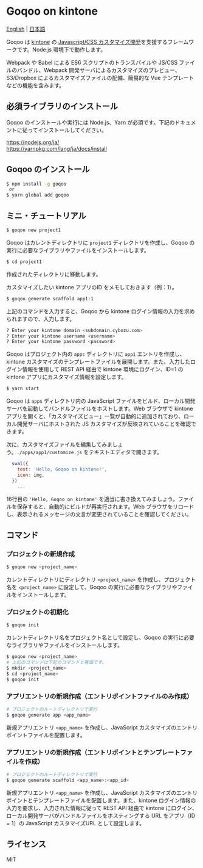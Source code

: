 # Goqoo on kintone

[English](/README.md) | [日本語](/README.ja.md)

Goqoo は [kintone](https://kintone.cybozu.co.jp/) の [Javascript/CSS カスタマイズ開発](https://developer.cybozu.io/hc/ja/articles/200730174-JavaScript%E3%82%92%E4%BD%BF%E7%94%A8%E3%81%97%E3%81%9Fkintone%E3%81%AE%E3%82%AB%E3%82%B9%E3%82%BF%E3%83%9E%E3%82%A4%E3%82%BA)を支援するフレームワークです。Node.js 環境下で動作します。

Webpack や Babel による ES6 スクリプトのトランスパイルや JS/CSS ファイルのバンドル、Webpack 開発サーバによるカスタマイズのプレビュー、S3/Dropbox によるカスタマイズファイルの配備、簡易的な Vue テンプレートなどの機能を含みます。

## 必須ライブラリのインストール

Goqoo のインストールや実行には Node.js、Yarn が必須です。下記のドキュメントに従ってインストールしてください。

https://nodejs.org/ja/  
https://yarnpkg.com/lang/ja/docs/install

## Goqoo のインストール

```sh
$ npm install -g goqoo
 or
$ yarn global add goqoo
```

## ミニ・チュートリアル

```sh
$ goqoo new project1
```
Goqoo はカレントディレクトリに `project1` ディレクトリを作成し、Goqoo の実行に必要なライブラリやファイルをインストールします。

```sh
$ cd project1
```
作成されたディレクトリに移動します。

カスタマイズしたい kintone アプリのID をメモしておきます（例：1）。

```sh
$ goqoo generate scaffold app1:1
```
上記のコマンドを入力すると、Goqoo から kintone ログイン情報の入力を求められますので、入力します。

```sh
? Enter your kintone domain <subdomain.cybozu.com>
? Enter your kintone username <username>
? Enter your kintone password <password>
```
Goqoo はプロジェクト内の `apps` ディレクトリに `app1` エントリを作成し、kintone カスタマイズのテンプレートファイルを展開します。また、入力したログイン情報を使用して REST API 経由で kintone 環境にログイン、ID=1 の kintone アプリにカスタマイズ情報を設定します。

```sh
$ yarn start
```
Goqoo は `apps` ディレクトリ内の JavaScript ファイルをビルド、ローカル開発サーバを起動してバンドルファイルをホストします。Web ブラウザで kintone アプリを開くと、「カスタマイズビュー」一覧が自動的に追加されており、ローカル開発サーバにホストされた JS カスタマイズが反映されていることを確認できます。

次に、カスタマイズファイルを編集してみましょう。`./apps/app1/customize.js` をテキストエディタで開きます。

```js
  swal({
    text: 'Hello, Goqoo on kintone!',
    icon: img,
  })
    ...
```
16行目の `'Hello, Goqoo on kintone'` を適当に書き換えてみましょう。ファイルを保存すると、自動的にビルドが再実行されます。Web ブラウザをリロードし、表示されるメッセージの文言が変更されていることを確認してください。

## コマンド

### プロジェクトの新規作成

```sh
$ goqoo new <project_name>
```
カレントディレクトリにディレクトリ `<project_name>` を作成し、プロジェクト名を `<project_name>` に設定して、Goqoo の実行に必要なライブラリやファイルをインストールします。

### プロジェクトの初期化

```sh
$ goqoo init
```
カレントディレクトリ名をプロジェクト名として設定し、Goqoo の実行に必要なライブラリやファイルをインストールします。

```sh
$ goqoo new <project_name>
# 上記のコマンドは下記のコマンドと等価です。
$ mkdir <project_name>
$ cd <project_name>
$ goqoo init
```

### アプリエントリの新規作成（エントリポイントファイルのみ作成）

```sh
# プロジェクトのルートディレクトリで実行
$ goqoo generate app <app_name>
```
新規アプリエントリ `<app_name>` を作成し、JavaScript カスタマイズのエントリポイントファイルを配置します。

### アプリエントリの新規作成（エントリポイントとテンプレートファイルを作成）

```sh
# プロジェクトのルートディレクトリで実行
$ goqoo generate scaffold <app_name>:<app_id>
```
新規アプリエントリ `<app_name>` を作成し、JavaScript カスタマイズのエントリポイントとテンプレートファイルを配置します。また、kintone ログイン情報の入力を要求し、入力された情報に従って REST API 経由で kintone にログイン、ローカル開発サーバがバンドルファイルをホスティングする URL をアプリ（ID = 1）の JavaScript カスタマイズURL として設定します。

## ライセンス

MIT
